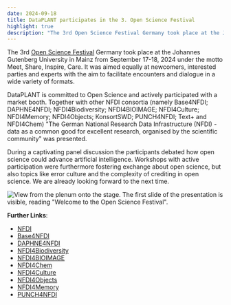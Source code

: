 ```yaml
---
date: 2024-09-18
title: DataPLANT participates in the 3. Open Science Festival
highlight: true
description: "The 3rd Open Science Festival Germany took place at the Johannes Gutenberg University in Mainz from 17-18 September 2024 under the motto Meet, Share, Inspire, Care. It was aimed equally at newcomers, interested parties and experts with the aim to facilitate encounters and dialogue in a wide variety of formats. DataPLANT was actively participating with a market booth together with other NFDI consortia to present The German National Research Data Infrastructure (NFDI)..."
---
```

The 3rd [Open Science Festival](https://converia.uni-mainz.de/frontend/index.php?sub=153) Germany took place at the Johannes Gutenberg University in Mainz from September 17-18, 2024 under the motto Meet, Share, Inspire, Care. It was aimed equally at newcomers, interested parties and experts with the aim to facilitate encounters and dialogue in a wide variety of formats. 

DataPLANT is committed to Open Science and actively participated with a market booth. Together with other NFDI consortia (namely Base4NFDI; DAPHNE4NFDI; NFDI4Biodiversity; NFDI4BIOIMAGE; NFDI4Culture; NFDI4Memory; NFDI4Objects; KonsortSWD; PUNCH4NFDI; Text+ and NFDI4Chem) "The German National Research Data Infrastructure (NFDI) - data as a common good for excellent research, organised by the scientific community" was presented.

During a captivating panel discussion the participants debated how open science could advance artificial intelligence. Workshops with active participation were furthermore fostering exchange about open science, but also topics like error culture and the complexity of crediting in open science. We are already looking forward to the next time.

![View from the plenum onto the stage. The first slide of the presentation is visible, reading "Welcome to the Open Science Festival".](~/assets/images/news/OSF_2024.jpg)

**Further Links**:
- [NFDI](https://www.nfdi.de/?lang=en)
- [Base4NFDI](https://base4nfdi.de/)
- [DAPHNE4NFDI](https://www.daphne4nfdi.de/english/index.php)
- [NFDI4Biodiversity](https://www.nfdi4biodiversity.org/en/)
- [NFDI4BIOIMAGE](https://nfdi4bioimage.de/home/)
- [NFDI4Chem](https://www.nfdi4chem.de/)
- [NFDI4Culture](https://nfdi4culture.de/)
- [NFDI4Objects](https://www.nfdi4objects.net/index.php/en/nfdi4objects-english)
- [NFDI4Memory](https://4memory.de/)
- [PUNCH4NFDI](https://www.punch4nfdi.de/)